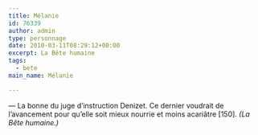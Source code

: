 ```yaml
---
title: Mélanie
id: 76339
author: admin
type: personnage
date: 2010-03-11T08:29:12+00:00
excerpt: La Bête humaine
tags:
  - bete
main_name: Mélanie

---
```

— La bonne du juge d’instruction Denizet. Ce dernier voudrait de l’avancement pour qu’elle soit mieux nourrie et moins acariâtre [150]. _(La Bête humaine.)_